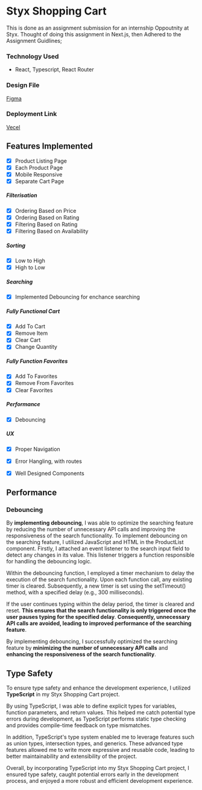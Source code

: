 
# Styx Shopping Cart

This is done as an assignment submission for an internship Oppoutnity at Styx.
Thought of doing this assignment in Next.js, then Adhered to the Assignment Guidlines;


### Technology Used
- React, Typescript, React Router


### Design File
[Figma](https://www.figma.com/design/p5PLinvCe82ZudXuhYcp3u/styx-shopping-cart?node-id=0-1&t=qvl1bfBF4lwUXSfc-1)
### Deployment Link
[Vecel](https://styx-shopping-cart.vercel.app/)


## Features Implemented
- [x]  Product Listing Page
- [x]  Each Product Page
- [x]  Mobile Responsive
- [x]  Separate Cart Page
##### **Filterisation**
- [x] Ordering Based on Price
- [x] Ordering Based on Rating
- [x] Filtering Based on Rating
- [x] Filtering Based on Availability
##### **Sorting**
- [x]  Low to High
- [x]  High to Low
##### **Searching**
- [x]  Implemented Debouncing for enchance searching
##### **Fully Functional Cart**
- [x]  Add To Cart
- [x]  Remove Item
- [x]  Clear Cart
- [x]  Change Quantity
##### **Fully Function Favorites**
- [x]  Add To Favorites
- [x]  Remove From Favorites
- [x]  Clear Favorites
##### **Performance**
- [x]  Debouncing
##### **UX**
- [x] Proper Navigation
- [x] Error Hangling, with routes
- [x] Well Designed Components


## Performance

### Debouncing

By **implementing debouncing**, I was able to optimize the searching feature by reducing the number of unnecessary API calls and improving the responsiveness of the search functionality.
To implement debouncing on the searching feature, I utilized JavaScript and HTML in the ProductList component. Firstly, I attached an event listener to the search input field to detect any changes in its value. This listener triggers a function responsible for handling the debouncing logic.

Within the debouncing function, I employed a timer mechanism to delay the execution of the search functionality. Upon each function call, any existing timer is cleared. Subsequently, a new timer is set using the setTimeout() method, with a specified delay (e.g., 300 milliseconds).

If the user continues typing within the delay period, the timer is cleared and reset. **This ensures that the search functionality is only triggered once the user pauses typing for the specified delay**. **Consequently, unnecessary API calls are avoided, leading to improved performance of the searching feature**.

By implementing debouncing, I successfully optimized the searching feature by **minimizing the number of unnecessary API calls** and **enhancing the responsiveness of the search functionality**.


## Type Safety

To ensure type safety and enhance the development experience, I utilized **TypeScript** in my Styx Shopping Cart project.

By using TypeScript, I was able to define explicit types for variables, function parameters, and return values. This helped me catch potential type errors during development, as TypeScript performs static type checking and provides compile-time feedback on type mismatches.

In addition, TypeScript's type system enabled me to leverage features such as union types, intersection types, and generics. These advanced type features allowed me to write more expressive and reusable code, leading to better maintainability and extensibility of the project.

Overall, by incorporating TypeScript into my Styx Shopping Cart project, I ensured type safety, caught potential errors early in the development process, and enjoyed a more robust and efficient development experience.
